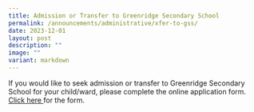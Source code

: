 ```yaml
---
title: Admission or Transfer to Greenridge Secondary School
permalink: /announcements/administrative/xfer-to-gss/
date: 2023-12-01
layout: post
description: ""
image: ""
variant: markdown
---
```

If you would like to seek admission or transfer to Greenridge Secondary School for your child/ward, please complete the online application form.
[Click here ]( https://for.edu.sg/gssadmission)for the form.